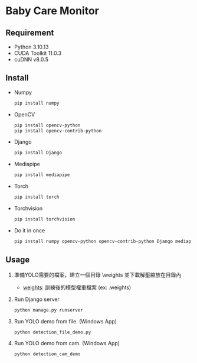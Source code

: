# Baby Care Monitor

## Requirement

- Python 3.10.13
- CUDA Toolkit 11.0.3
- cuDNN v8.0.5

## Install

- Numpy
  
  ```bash
  pip install numpy
  ```

- OpenCV

  ```bash
  pip install opencv-python
  pip install opencv-contrib-python
  ```

- Django

  ```bash
  pip install Django
  ```
- Mediapipe
  ```bash
  pip install mediapipe
  ```
- Torch
  ```bash
  pip install torch
  ```
- Torchvision
  ```bash
  pip install torchvision
  ```
- Do it in once
  ```bash
  pip install numpy opencv-python opencv-contrib-python Django mediapipe torch torchvision
  ```

## Usage
1. 準備YOLO需要的檔案，建立一個目錄 \weights 並下載解壓縮放在目錄內 
   - [weights](https://drive.google.com/drive/folders/1RxjkyTuoJ6ESHTZqOCaTNsD5cBGrgN4s?usp=drive_link): 訓練後的模型權重檔案 (ex: .weights)

2. Run Django server
   ```bash
   python manage.py runserver
   ```
3. Run YOLO demo from file. (Windows App)
   ```bash
   python detection_file_demo.py
   ```
4. Run YOLO demo from cam. (Windows App)
   ```bash
   python detection_cam_demo
   ```